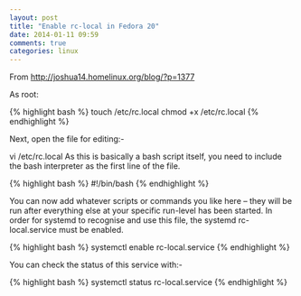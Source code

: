 ```yaml
---
layout: post
title: "Enable rc-local in Fedora 20"
date: 2014-01-11 09:59
comments: true
categories: linux
---
```

From http://joshua14.homelinux.org/blog/?p=1377

As root:

{% highlight bash %}
touch /etc/rc.local
chmod +x /etc/rc.local
{% endhighlight %}

Next, open the file for editing:-

vi /etc/rc.local
As this is basically a bash script itself, you need to include the bash interpreter as the first line of the file.

{% highlight bash %}
#!/bin/bash
{% endhighlight %}

You can now add whatever scripts or commands you like here – they will be run after everything else at your specific run-level has been started. In order for systemd to recognise and use this file, the systemd rc-local.service must be enabled.

{% highlight bash %}
systemctl enable rc-local.service
{% endhighlight %}

You can check the status of this service with:-

{% highlight bash %}
systemctl status rc-local.service
{% endhighlight %}